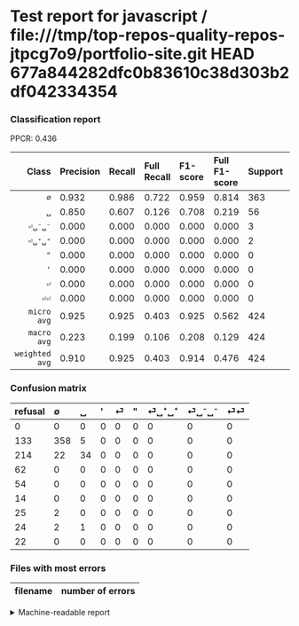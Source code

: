 # Test report for javascript / file:///tmp/top-repos-quality-repos-jtpcg7o9/portfolio-site.git HEAD 677a844282dfc0b83610c38d303b2df042334354

### Classification report

PPCR: 0.436

| Class | Precision | Recall | Full Recall | F1-score | Full F1-score | Support | Full Support | PPCR |
|------:|:----------|:-------|:------------|:---------|:---------|:--------|:-------------|:-----|
| `∅` | 0.932| 0.986| 0.722| 0.959| 0.814| 363| 496| 0.732 |
| `␣` | 0.850| 0.607| 0.126| 0.708| 0.219| 56| 270| 0.207 |
| `⏎␣⁻␣⁻` | 0.000| 0.000| 0.000| 0.000| 0.000| 3| 27| 0.111 |
| `⏎␣⁺␣⁺` | 0.000| 0.000| 0.000| 0.000| 0.000| 2| 27| 0.074 |
| `"` | 0.000| 0.000| 0.000| 0.000| 0.000| 0| 14| 0.000 |
| `'` | 0.000| 0.000| 0.000| 0.000| 0.000| 0| 62| 0.000 |
| `⏎` | 0.000| 0.000| 0.000| 0.000| 0.000| 0| 54| 0.000 |
| `⏎⏎` | 0.000| 0.000| 0.000| 0.000| 0.000| 0| 22| 0.000 |
| `micro avg` | 0.925| 0.925| 0.403| 0.925| 0.562| 424| 972| 0.436 |
| `macro avg` | 0.223| 0.199| 0.106| 0.208| 0.129| 424| 972| 0.436 |
| `weighted avg` | 0.910| 0.925| 0.403| 0.914| 0.476| 424| 972| 0.436 |

### Confusion matrix

|refusal|  ∅| ␣| '| ⏎| "| ⏎␣⁺␣⁺| ⏎␣⁻␣⁻| ⏎⏎| 
|:---|:---|:---|:---|:---|:---|:---|:---|:---|
|0 |0 |0 |0 |0 |0 |0 |0 |0 |
|133 |358 |5 |0 |0 |0 |0 |0 |0 |
|214 |22 |34 |0 |0 |0 |0 |0 |0 |
|62 |0 |0 |0 |0 |0 |0 |0 |0 |
|54 |0 |0 |0 |0 |0 |0 |0 |0 |
|14 |0 |0 |0 |0 |0 |0 |0 |0 |
|25 |2 |0 |0 |0 |0 |0 |0 |0 |
|24 |2 |1 |0 |0 |0 |0 |0 |0 |
|22 |0 |0 |0 |0 |0 |0 |0 |0 |

### Files with most errors

| filename | number of errors|
|:----:|:-----|

<details>
    <summary>Machine-readable report</summary>
```json
{
  "cl_report": {"\"": {"f1-score": 0.0, "precision": 0.0, "recall": 0.0, "support": 0}, "\u0027": {"f1-score": 0.0, "precision": 0.0, "recall": 0.0, "support": 0}, "macro avg": {"f1-score": 0.20835425033467203, "precision": 0.22278645833333333, "recall": 0.1991710940574577, "support": 424}, "micro avg": {"f1-score": 0.9245283018867925, "precision": 0.9245283018867925, "recall": 0.9245283018867925, "support": 424}, "weighted avg": {"f1-score": 0.9141566265060243, "precision": 0.9104289504716981, "recall": 0.9245283018867925, "support": 424}, "\u2205": {"f1-score": 0.9585006693440429, "precision": 0.9322916666666666, "recall": 0.9862258953168044, "support": 363}, "\u23ce": {"f1-score": 0.0, "precision": 0.0, "recall": 0.0, "support": 0}, "\u23ce\u23ce": {"f1-score": 0.0, "precision": 0.0, "recall": 0.0, "support": 0}, "\u23ce\u2423\u207a\u2423\u207a": {"f1-score": 0.0, "precision": 0.0, "recall": 0.0, "support": 2}, "\u23ce\u2423\u207b\u2423\u207b": {"f1-score": 0.0, "precision": 0.0, "recall": 0.0, "support": 3}, "\u2423": {"f1-score": 0.7083333333333333, "precision": 0.85, "recall": 0.6071428571428571, "support": 56}},
  "cl_report_full": {"\"": {"f1-score": 0.0, "precision": 0.0, "recall": 0.0, "support": 14}, "\u0027": {"f1-score": 0.0, "precision": 0.0, "recall": 0.0, "support": 62}, "macro avg": {"f1-score": 0.12912390029325513, "precision": 0.22278645833333333, "recall": 0.10596251493428913, "support": 972}, "micro avg": {"f1-score": 0.5616045845272206, "precision": 0.9245283018867925, "recall": 0.40329218106995884, "support": 972}, "weighted avg": {"f1-score": 0.4761208259416145, "precision": 0.7118484224965707, "recall": 0.40329218106995884, "support": 972}, "\u2205": {"f1-score": 0.8136363636363636, "precision": 0.9322916666666666, "recall": 0.7217741935483871, "support": 496}, "\u23ce": {"f1-score": 0.0, "precision": 0.0, "recall": 0.0, "support": 54}, "\u23ce\u23ce": {"f1-score": 0.0, "precision": 0.0, "recall": 0.0, "support": 22}, "\u23ce\u2423\u207a\u2423\u207a": {"f1-score": 0.0, "precision": 0.0, "recall": 0.0, "support": 27}, "\u23ce\u2423\u207b\u2423\u207b": {"f1-score": 0.0, "precision": 0.0, "recall": 0.0, "support": 27}, "\u2423": {"f1-score": 0.21935483870967742, "precision": 0.85, "recall": 0.1259259259259259, "support": 270}},
  "ppcr": 0.43621399176954734
}
```
</details>
